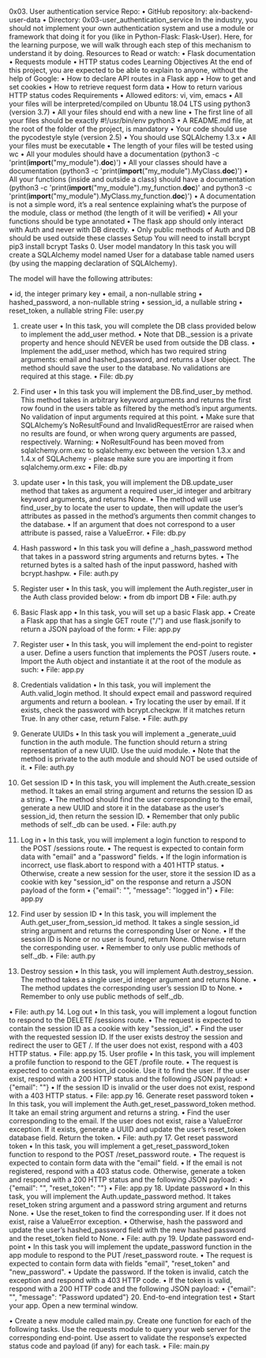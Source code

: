 0x03. User authentication service
Repo:
•	GitHub repository: alx-backend-user-data
•	Directory: 0x03-user_authentication_service
In the industry, you should not implement your own authentication system and use a module or framework that doing it for you (like in Python-Flask: Flask-User). Here, for the learning purpose, we will walk through each step of this mechanism to understand it by doing.
Resources to Read or watch:
•	Flask documentation
•	Requests module
•	HTTP status codes
Learning Objectives
At the end of this project, you are expected to be able to explain to anyone, without the help of Google:
•	How to declare API routes in a Flask app
•	How to get and set cookies
•	How to retrieve request form data
•	How to return various HTTP status codes
Requirements
•	Allowed editors: vi, vim, emacs
•	All your files will be interpreted/compiled on Ubuntu 18.04 LTS using python3 (version 3.7)
•	All your files should end with a new line
•	The first line of all your files should be exactly #!/usr/bin/env python3
•	A README.md file, at the root of the folder of the project, is mandatory
•	Your code should use the pycodestyle style (version 2.5)
•	You should use SQLAlchemy 1.3.x
•	All your files must be executable
•	The length of your files will be tested using wc
•	All your modules should have a documentation (python3 -c 'print(__import__("my_module").__doc__)')
•	All your classes should have a documentation (python3 -c 'print(__import__("my_module").MyClass.__doc__)')
•	All your functions (inside and outside a class) should have a documentation (python3 -c 'print(__import__("my_module").my_function.__doc__)' and python3 -c 'print(__import__("my_module").MyClass.my_function.__doc__)')
•	A documentation is not a simple word, it’s a real sentence explaining what’s the purpose of the module, class or method (the length of it will be verified)
•	All your functions should be type annotated
•	The flask app should only interact with Auth and never with DB directly.
•	Only public methods of Auth and DB should be used outside these classes
Setup
You will need to install bcrypt
pip3 install bcrypt
Tasks
0. User model
mandatory
In this task you will create a SQLAlchemy model named User for a database table named users (by using the mapping declaration of SQLAlchemy).

The model will have the following attributes:

•	id, the integer primary key
•	email, a non-nullable string
•	hashed_password, a non-nullable string
•	session_id, a nullable string
•	reset_token, a nullable string
File: user.py
  
1. create user
•	In this task, you will complete the DB class provided below to implement the add_user method.
•	Note that DB._session is a private property and hence should NEVER be used from outside the DB class.
•	Implement the add_user method, which has two required string arguments: email and hashed_password, and returns a User object. The method should save the user to the database. No validations are required at this stage.
•	File: db.py
  
2. Find user
•	In this task you will implement the DB.find_user_by method. This method takes in arbitrary keyword arguments and returns the first row found in the users table as filtered by the method’s input arguments. No validation of input arguments required at this point.
•	Make sure that SQLAlchemy’s NoResultFound and InvalidRequestError are raised when no results are found, or when wrong query arguments are passed, respectively.
Warning:
•	NoResultFound has been moved from sqlalchemy.orm.exc to sqlalchemy.exc between the version 1.3.x and 1.4.x of SQLAchemy - please make sure you are importing it from sqlalchemy.orm.exc
•	File: db.py
  
3. update user
•	In this task, you will implement the DB.update_user method that takes as argument a required user_id integer and arbitrary keyword arguments, and returns None.
•	The method will use find_user_by to locate the user to update, then will update the user’s attributes as passed in the method’s arguments then commit changes to the database.
•	If an argument that does not correspond to a user attribute is passed, raise a ValueError.
•	File: db.py
4. Hash password
•	In this task you will define a _hash_password method that takes in a password string arguments and returns bytes.
•	The returned bytes is a salted hash of the input password, hashed with bcrypt.hashpw.
•	File: auth.py
5. Register user
•	In this task, you will implement the Auth.register_user in the Auth class provided below:
•	from db import DB
•	File: auth.py
6. Basic Flask app
•	In this task, you will set up a basic Flask app.
•	Create a Flask app that has a single GET route ("/") and use flask.jsonify to return a JSON payload of the form:
•	File: app.py
7. Register user
•	In this task, you will implement the end-point to register a user. Define a users function that implements the POST /users route.
•	Import the Auth object and instantiate it at the root of the module as such:
•	File: app.py
8. Credentials validation
•	In this task, you will implement the Auth.valid_login method. It should expect email and password required arguments and return a boolean.
•	Try locating the user by email. If it exists, check the password with bcrypt.checkpw. If it matches return True. In any other case, return False.
•	File: auth.py
9. Generate UUIDs
•	In this task you will implement a _generate_uuid function in the auth module. The function should return a string representation of a new UUID. Use the uuid module.
•	Note that the method is private to the auth module and should NOT be used outside of it.
•	File: auth.py
10. Get session ID
•	In this task, you will implement the Auth.create_session method. It takes an email string argument and returns the session ID as a string.
•	The method should find the user corresponding to the email, generate a new UUID and store it in the database as the user’s session_id, then return the session ID.
•	Remember that only public methods of self._db can be used.
•	File: auth.py
11. Log in
•	In this task, you will implement a login function to respond to the POST /sessions route.
•	The request is expected to contain form data with "email" and a "password" fields.
•	If the login information is incorrect, use flask.abort to respond with a 401 HTTP status.
•	Otherwise, create a new session for the user, store it the session ID as a cookie with key "session_id" on the response and return a JSON payload of the form
•	{"email": "<user email>", "message": "logged in"}
•	File: app.py
12. Find user by session ID
•	In this task, you will implement the Auth.get_user_from_session_id method. It takes a single session_id string argument and returns the corresponding User or None.
•	If the session ID is None or no user is found, return None. Otherwise return the corresponding user.
•	Remember to only use public methods of self._db.
•	File: auth.py
13. Destroy session
•	In this task, you will implement Auth.destroy_session. The method takes a single user_id integer argument and returns None.
•	The method updates the corresponding user’s session ID to None.
•	Remember to only use public methods of self._db.

•	File: auth.py
14. Log out
•	In this task, you will implement a logout function to respond to the DELETE /sessions route.
•	The request is expected to contain the session ID as a cookie with key "session_id".
•	Find the user with the requested session ID. If the user exists destroy the session and redirect the user to GET /. If the user does not exist, respond with a 403 HTTP status.
•	File: app.py
15. User profile
•	In this task, you will implement a profile function to respond to the GET /profile route.
•	The request is expected to contain a session_id cookie. Use it to find the user. If the user exist, respond with a 200 HTTP status and the following JSON payload:
•	{"email": "<user email>"}
•	If the session ID is invalid or the user does not exist, respond with a 403 HTTP status.
•	File: app.py
16. Generate reset password token
•	In this task, you will implement the Auth.get_reset_password_token method. It take an email string argument and returns a string.
•	Find the user corresponding to the email. If the user does not exist, raise a ValueError exception. If it exists, generate a UUID and update the user’s reset_token database field. Return the token.
•	File: auth.py
17. Get reset password token
•	In this task, you will implement a get_reset_password_token function to respond to the POST /reset_password route.
•	The request is expected to contain form data with the "email" field.
•	If the email is not registered, respond with a 403 status code. Otherwise, generate a token and respond with a 200 HTTP status and the following JSON payload:
•	{"email": "<user email>", "reset_token": "<reset token>"}
•	File: app.py
18. Update password
•	In this task, you will implement the Auth.update_password method. It takes reset_token string argument and a password string argument and returns None.
•	Use the reset_token to find the corresponding user. If it does not exist, raise a ValueError exception.
•	Otherwise, hash the password and update the user’s hashed_password field with the new hashed password and the reset_token field to None.
•	File: auth.py
19. Update password end-point
•	In this task you will implement the update_password function in the app module to respond to the PUT /reset_password route.
•	The request is expected to contain form data with fields "email", "reset_token" and "new_password".
•	Update the password. If the token is invalid, catch the exception and respond with a 403 HTTP code.
•	If the token is valid, respond with a 200 HTTP code and the following JSON payload:
•	{"email": "<user email>", "message": "Password updated"}
20. End-to-end integration test
•	Start your app. Open a new terminal window.

•	Create a new module called main.py. Create one function for each of the following tasks. Use the requests module to query your web server for the corresponding end-point. Use assert to validate the response’s expected status code and payload (if any) for each task.
•	File: main.py


